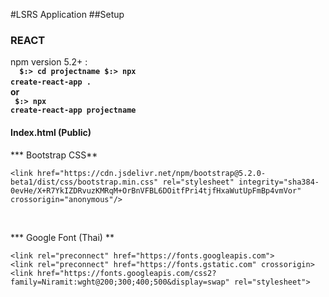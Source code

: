 #LSRS Application
##Setup
### REACT
 npm version 5.2+ :
 <br> <code> <b> $:> cd projectname $:> npx create-react-app . </code>
 <br> or 
 <br> <code> $:> npx create-react-app projectname </b> </code>
 
#### Index.html (Public)
*** Bootstrap CSS**
```
<link href="https://cdn.jsdelivr.net/npm/bootstrap@5.2.0-beta1/dist/css/bootstrap.min.css" rel="stylesheet" integrity="sha384-0evHe/X+R7YkIZDRvuzKMRqM+OrBnVFBL6DOitfPri4tjfHxaWutUpFmBp4vmVor" crossorigin="anonymous"/>
```
<br>

*** Google Font (Thai) **
```
<link rel="preconnect" href="https://fonts.googleapis.com">
<link rel="preconnect" href="https://fonts.gstatic.com" crossorigin>
<link href="https://fonts.googleapis.com/css2?family=Niramit:wght@200;300;400;500&display=swap" rel="stylesheet">
```


